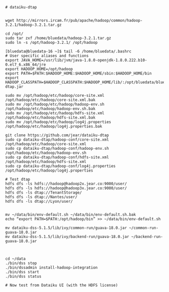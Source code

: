     # dataiku-dtap


    wget http://mirrors.ircam.fr/pub/apache/hadoop/common/hadoop-3.2.1/hadoop-3.2.1.tar.gz

    cd /opt/
    sudo tar zxf /home/bluedata/hadoop-3.2.1.tar.gz
    sudo ln -s /opt/hadoop-3.2.1/ /opt/hadoop

    [bluedata@bluedata-16 ~]$ tail -6 /home/bluedata/.bashrc
    # User specific aliases and functions
    export JAVA_HOME=/usr/lib/jvm/java-1.8.0-openjdk-1.8.0.222.b10-0.el7_6.x86_64/jre
    export HADOOP_HOME=/opt/hadoop
    export PATH=$PATH:$HADOOP_HOME:$HADOOP_HOME/sbin:$HADOOP_HOME/bin
    export HADOOP_CLASSPATH=$HADOOP_CLASSPATH:$HADOOP_HOME/lib/:/opt/bluedata/bluedata-dtap.jar

    sudo mv /opt/hadoop/etc/hadoop/core-site.xml /opt/hadoop/etc/hadoop/core-site.xml.bak
    sudo mv /opt/hadoop/etc/hadoop/hadoop-env.sh /opt/hadoop/etc/hadoop/hadoop-env.sh.bak
    sudo mv /opt/hadoop/etc/hadoop/hdfs-site.xml /opt/hadoop/etc/hadoop/hdfs-site.xml.bak
    sudo mv /opt/hadoop/etc/hadoop/log4j.properties /opt/hadoop/etc/hadoop/log4j.properties.bak

    git clone https://github.com/jear/dataiku-dtap
    sudo cp dataiku-dtap/hadoop-conf/core-site.xml /opt/hadoop/etc/hadoop/core-site.xml 
    sudo cp dataiku-dtap/hadoop-conf/hadoop-env.sh /opt/hadoop/etc/hadoop/hadoop-env.sh 
    sudo cp dataiku-dtap/hadoop-conf/hdfs-site.xml /opt/hadoop/etc/hadoop/hdfs-site.xml 
    sudo cp dataiku-dtap/hadoop-conf/log4j.properties /opt/hadoop/etc/hadoop/log4j.properties 

    # Test dtap
    hdfs dfs -ls hdfs://hadoop@hadoop2x.jear.co:9000/user/
    hdfs dfs -ls hdfs://hadoop@hadoop3x.jear.co:9000/user/
    hdfs dfs -ls dtap://TenantStorage/
    hdfs dfs -ls dtap://Nantes/user/
    hdfs dfs -ls dtap://Lyon/user/


    mv ~/data/bin/env-default.sh ~/data/bin/env-default.sh.bak
    echo “export PATH=$PATH:/opt/hadoop/bin” >> ~/data/bin/env-default.sh

    mv dataiku-dss-5.1.5/lib/ivy/common-run/guava-18.0.jar ~/common-run-guava-18.0.jar
    mv dataiku-dss-5.1.5/lib/ivy/backend-run/guava-18.0.jar ~/backend-run-guava-18.0.jar
    
    

    cd ~/data
    ./bin/dss stop
    ./bin/dssadmin install-hadoop-integration
    ./bin/dss start
    ./bin/dss status

    # Now test from Dataiku UI (with the HDFS license)
